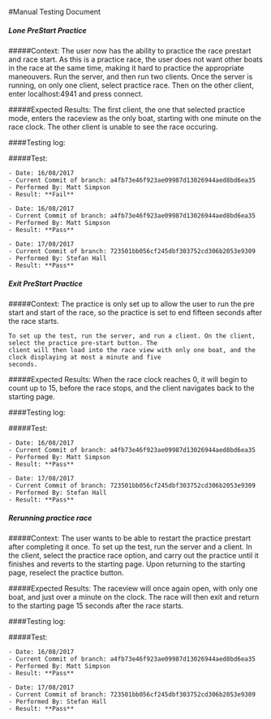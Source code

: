 #Manual Testing Document 

##### Lone PreStart Practice
#####Context:
    The user now has the ability to practice the race prestart and race start. As this is a practice race, the user does
    not want other boats in the race at the same time, making it hard to practice the appropriate maneouvers. 
    Run the server, and then run two clients. Once the server is running, on only one client, select practice race. Then on
    the other client, enter localhost:4941 and press connect. 
    
#####Expected Results:
    The first client, the one that selected practice mode, enters the raceview as the only boat, starting with one minute
    on the race clock. The other client is unable to see the race occuring.
    

####Testing log:

#####Test:
   
    - Date: 16/08/2017
    - Current Commit of branch: a4fb73e46f923ae09987d13026944aed8bd6ea35
    - Performed By: Matt Simpson
    - Result: **Fail**
    
    - Date: 16/08/2017
    - Current Commit of branch: a4fb73e46f923ae09987d13026944aed8bd6ea35
    - Performed By: Matt Simpson
    - Result: **Pass**
    
    - Date: 17/08/2017
    - Current Commit of branch: 723501bb056cf245dbf303752cd306b2053e9309
    - Performed By: Stefan Hall
    - Result: **Pass**

    

##### Exit PreStart Practice
#####Context:
    The practice is only set up to allow the user to run the pre start and start of the race, 
    so the practice is set to end fifteen seconds after the race starts.
    
    To set up the test, run the server, and run a client. On the client, select the practice pre-start button. The 
    client will then load into the race view with only one boat, and the clock displaying at most a minute and five 
    seconds.
    
#####Expected Results:
    When the race clock reaches 0, it will begin to count up to 15, before the race stops, and the client navigates 
    back to the starting page.
    

####Testing log:

#####Test:
   
    - Date: 16/08/2017
    - Current Commit of branch: a4fb73e46f923ae09987d13026944aed8bd6ea35
    - Performed By: Matt Simpson
    - Result: **Pass**
    
    - Date: 17/08/2017
    - Current Commit of branch: 723501bb056cf245dbf303752cd306b2053e9309
    - Performed By: Stefan Hall
    - Result: **Pass**




##### Rerunning practice race
#####Context:
    The user wants to be able to restart the practice prestart after completing it once.
    To set up the test, run the server and a client. In the client, select the practice race
    option, and carry out the practice until it finishes and reverts to the starting page. Upon
    returning to the starting page, reselect the practice button.
    
#####Expected Results:
    The raceview will once again open, with only one boat, and just over a minute on the clock.
    The race will then exit and return to the starting page 15 seconds after the race starts.
    

####Testing log:

#####Test:
   
    - Date: 16/08/2017
    - Current Commit of branch: a4fb73e46f923ae09987d13026944aed8bd6ea35
    - Performed By: Matt Simpson
    - Result: **Pass**
    
    - Date: 17/08/2017
    - Current Commit of branch: 723501bb056cf245dbf303752cd306b2053e9309
    - Performed By: Stefan Hall
    - Result: **Pass**
